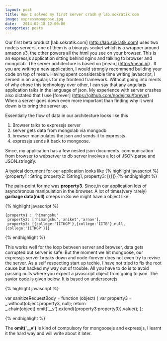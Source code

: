 ```yaml
---
layout: post
title: How I solved my first server crash @ lab.sokratik.com
image: expressmongoose.jpg
date:   2014-02-18 12:00:00
categories: posts
---
```


Our first beta product [lab.sokratik.com] (http://lab.sokratik.com) uses two nodejs servers, one of them is a binaryjs
socket which is a wrapper around amazon s3, the other powers all the html you see on your browser. This is an expressjs
application sitting behind nginx and talking to browser and mongolab. The server architecture is based on [mean]
(http://mean.io) . If you are writing a new application, I would strongly recommend building your code on top of mean.
Having spent considerable time writing javascript, I zeroed in on angularjs for my frontend framework. Without going into
merits of why chose this technology over other, I can say that any angularjs application talks in the language of json.
My experience with server crashes also dictated that I use [forever] (https://github.com/nodejitsu/forever).
When a server goes down even more important than finding
why it went down is to bring the server up.

Essentially the flow of data in our architecture looks like this

1. Browser talks to expressjs server
2. server gets data from mongolab via mongodb
3. browser manipulates the json and sends it to expressjs
4. expressjs sends it back to mongoose.

Since, my application has a few nested json documents. communication from browser to webserver to db server involves a lot
of JSON.parse and JSON.stringify.

A typical document for our application looks like
{% highlight javascript %}
    {property1 : String
     property2: [String],
     property3: [{}]}
{% endhighlight %}

The pain-point for me was **property3**. Since,in  our application lots of asynchronous manipulation in the browser.  A lot of
times(very rarely) **garbage data(null)** creeps in.So we might have a object like

{% highlight javascript %}

    {property1 : 'himangshu'
     property2: ['himangshu','aniket','arnav'],
     property3: [{college:'IITKGP'},{college:'IITB'},null,{college:'IITKGP'}]}
{% endhighlight %}

This works well for the loop between server and browser, data gets corrupted but server is safe.
 But the moment we hit mongoose, our
expressjs server breaks down and node-forever does not even try to revive the server.
 As a self respecting start up techie, I have not tried to fix the root cause but hacked my
way out of trouble. All you have to do is to avoid passing nulls where you expect a javascript object from going to json.
The savior code is given below. It is based on underscorejs.

{% highlight javascript %}

var sanitizeRequestBody = function (object) {
    var property3 = _.without(object.property3, null);
    return _.chain(object).omit('__v').extend({property3:property3}).value();
};

{% endhighlight %}

The  **omit('__v')** is kind of compulsory for mongoosejs and expressjs, I learnt it the hard way and will write about it later.



